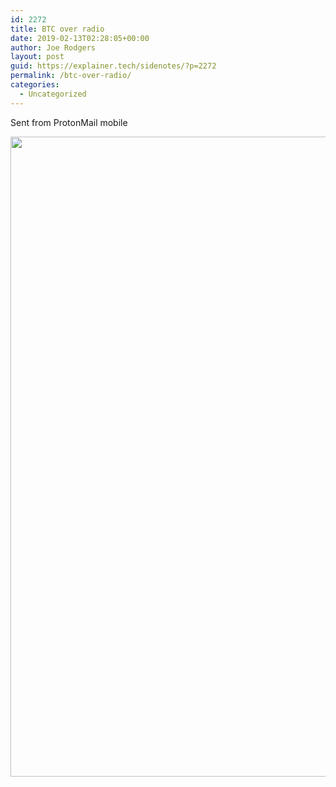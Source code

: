 ```yaml
---
id: 2272
title: BTC over radio
date: 2019-02-13T02:28:05+00:00
author: Joe Rodgers
layout: post
guid: https://explainer.tech/sidenotes/?p=2272
permalink: /btc-over-radio/
categories:
  - Uncategorized
---
```

Sent from ProtonMail mobile

<a href="https://i1.wp.com/explainer.tech/sidenotes/wp-content/uploads/2019/02/Screenshot_20190212-202705.png?ssl=1" rel="attachment wp-att-2273"><img src="https://i1.wp.com/explainer.tech/sidenotes/wp-content/uploads/2019/02/Screenshot_20190212-202705.png?resize=1024%2C1024&#038;ssl=1" alt="" title="screenshot_20190212-202705-png" width="1024" height="1024" class="alignnone size-full wp-image-2273" data-recalc-dims="1" /></a>